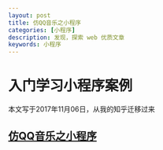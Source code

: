 ```yaml
---
layout: post
title: 仿QQ音乐之小程序
categories: [小程序]
description: 发现，探索 web 优质文章
keywords: 小程序 
---
```


# 入门学习小程序案例
本文写于2017年11月06日，从我的知乎迁移过来

##  [仿QQ音乐之小程序](https://zhuanlan.zhihu.com/p/42421882)




